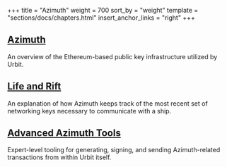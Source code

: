 +++
title = "Azimuth"
weight = 700
sort_by = "weight"
template = "sections/docs/chapters.html"
insert_anchor_links = "right"
+++


## [Azimuth](/docs/azimuth/azimuth)

An overview of the Ethereum-based public key infrastructure utilized by Urbit.

## [Life and Rift](/docs/azimuth/azimuth)

An explanation of how Azimuth keeps track of the most recent set of networking
keys necessary to communicate with a ship.

## [Advanced Azimuth Tools](/docs/azimuth/advanced-azimuth-tools)

Expert-level tooling for generating, signing, and sending Azimuth-related
transactions from within Urbit itself.
